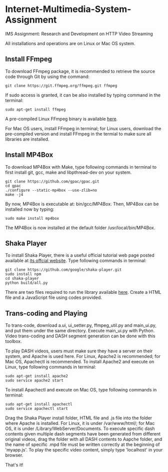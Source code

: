 # Internet-Multimedia-System-Assignment
IMS Assignment: Research and Development on HTTP Video Streaming

All installations and operations are on Linux or Mac OS system.

## Install FFmpeg
To download FFmpeg package, it is recommended to retrieve the source code through Git by using the command:

```
git clone https://git.ffmpeg.org/ffmpeg.git ffmpeg
```
If sudo access is granted, it can be also installed by typing command in the terminal:
```
sudo apt-get install ffmpeg
```
A pre-compiled Linux FFmpeg binary is available [here](http://www.ee.ucl.ac.uk/~iandreop/ffmpeg\_static\_with\_VMAF.zip). 

For Mac OS users, install FFmpeg in terminal; for Linux users, download the pre-compiled version and install FFmpeg in the termial to make sure all libraries are installed. 

## Install MP4Box
To download MP4Box with Make, type following commands in terminal to first install git, gcc, make and libpthread-dev on your system.
```
git clone https://github.com/gpac/gpac.git
cd gpac
./configure --static-mp4box --use-zlib=no
make -j4
```

By now, MP4Box is executable at: bin/gcc/MP4Box. Then, MP4Box can be installed now by typing:
```
sudo make install mp4box
```
The MP4Box is now installed at the default folder /usr/local/bin/MP4Box.

## Shaka Player
To install Shaka Player, there is a useful official tutorial web page posted available at [its offcial website](https://shaka-player-demo.appspot.com/docs/api/tutorial-welcome.html). Type following commands in terminal:
```
git clone https://github.com/google/shaka-player.git
sudo install npm
cd shaka-player
python build/all.py
```
There are two files required to run the library available [here](https://shaka-player-demo.appspot.com/docs/api/tutorial-basic-usage.html). Create a HTML file and a JavaScript file using codes provided.

## Trans-coding and Playing

To trans-code, download a.ui, ui_setter.py, ffmpeg_util.py and main_ui.py, and put them under the same directory. Execute main_ui.py with Python. Video trans-coding and DASH segment generation can be done with this toolbox.

To play DASH videos, users must make sure they have a server on their system, and Apache is used here. For Linux, Apache2 is recommended; for Mac OS, Apachectl is recommended. 
To install Apache2 and execute on Linux, type following commands in terminal:
```
sudo apt-get install apache2
sudo service apache2 start
```
To install Apachectl and execute on Mac OS, type following commands in terminal:
```
sudo apt-get install apachectl
sudo service apachectl start
```
Drag the Shaka Player install folder, HTML file and .js file into the folder where Apache is installed. For Linux, it is under /var/www/html/; for Mac OS, it is under /Library/WebServer/Documents. To execute specific dash contents given multiple dash segments have been generated from different original videos, drag the folder with all DASH contents to Aapche folder, and the name of specific .mpd file must be written correctly at the beginning of 'myapp.js'. To play the specific video content, simply type 'localhost' in your browser.

That's it!
